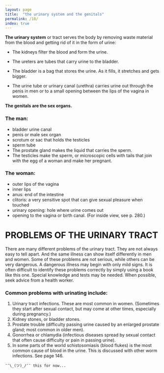 ```yaml
---
layout: page
title:  "the urinary system and the genitals"
permalink: /18/
index: true
---
```

**The urinary system** or tract serves the body by removing waste material from the blood and getting rid of it in the form of urine:

  - The kidneys filter the blood and form the urine.

  - The ureters are tubes that carry urine to the bladder.

  - The bladder is a bag that stores the urine. As it fills, it stretches and gets bigger.

  - The urine tube or urinary canal (urethra) carries urine out through
  the penis in men or to a small opening between the lips of the vagina in women.

**The genitals are the sex organs.**

### The man:

- bladder urine canal
- penis or male sex organ
- scrotum or sac that holds the testicles
- sperm tube
- The prostate gland makes the liquid that carries the sperm.
- The testicles make the sperm, or microscopic cells with tails that join with the egg of a woman and make her pregnant.

### The woman:

- outer lips of the vagina
- inner lips
- anus: end of the intestine
- clitoris: a very sensitive spot that can give sexual pleasure when touched
- urinary opening: hole where urine comes out
- opening to the vagina or birth canal. (For inside view, see p. 280.)


# PROBLEMS OF THE URINARY TRACT

There are many different problems of the urinary tract. They are not always easy to tell apart. And the same illness can show itself differently in men and women. Some of these problems are not serious, while others can be very dangerous. A dangerous illness may begin with only mild signs. It is often difficult to identify these problems correctly by simply using a book like this one. Special knowledge and tests may be needed. When possible, seek advice from a health worker.

### Common problems with urinating include:

  1. Urinary tract infections. These are most common in women. (Sometimes they start
  after sexual contact, but may come at other times, especially during pregnancy.)
  2. Kidney stones, or bladder stones.
  3. Prostate trouble (difficulty passing urine caused by an enlarged prostate gland; most common in older men).
  4. Gonorrhea or chlamydia (infectious diseases spread by sexual contact that often cause difficulty or pain in passing urine).
  5. In some parts of the world schistosomiasis (blood flukes) is the most common cause of blood in the urine. This is discussed with other worm infections. See page 146.

```
¯¯\_(ツ)_/¯¯ this for now...
```
